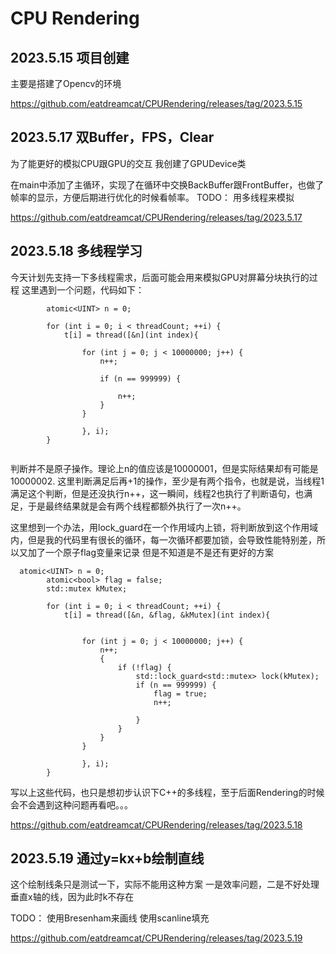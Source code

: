 # CPU Rendering

## 2023.5.15 项目创建

主要是搭建了Opencv的环境

https://github.com/eatdreamcat/CPURendering/releases/tag/2023.5.15

## 2023.5.17 双Buffer，FPS，Clear

为了能更好的模拟CPU跟GPU的交互
我创建了GPUDevice类

在main中添加了主循环，实现了在循环中交换BackBuffer跟FrontBuffer，也做了帧率的显示，方便后期进行优化的时候看帧率。
TODO：
 用多线程来模拟

https://github.com/eatdreamcat/CPURendering/releases/tag/2023.5.17


## 2023.5.18 多线程学习

今天计划先支持一下多线程需求，后面可能会用来模拟GPU对屏幕分块执行的过程
这里遇到一个问题，代码如下：
```
        atomic<UINT> n = 0;
     
        for (int i = 0; i < threadCount; ++i) {
            t[i] = thread([&n](int index){

                for (int j = 0; j < 10000000; j++) {
                    n++;

                    if (n == 999999) {
                        
                        n++;
                    }
                }

                }, i);
        }


```

判断并不是原子操作。理论上n的值应该是10000001，但是实际结果却有可能是10000002.
这里判断满足后再+1的操作，至少是有两个指令，也就是说，当线程1满足这个判断，但是还没执行n++，这一瞬间，线程2也执行了判断语句，也满足，于是最终结果就是会有两个线程都额外执行了一次n++。

这里想到一个办法，用lock_guard在一个作用域内上锁，将判断放到这个作用域内，但是我的代码里有很长的循环，每一次循环都要加锁，会导致性能特别差，所以又加了一个原子flag变量来记录
但是不知道是不是还有更好的方案
```
  atomic<UINT> n = 0;
        atomic<bool> flag = false;
        std::mutex kMutex;
       
        for (int i = 0; i < threadCount; ++i) {
            t[i] = thread([&n, &flag, &kMutex](int index){

               
                for (int j = 0; j < 10000000; j++) {
                    n++;    
                    {
                        if (!flag) {
                            std::lock_guard<std::mutex> lock(kMutex);
                            if (n == 999999) {
                                flag = true;
                                n++;

                            }
                        }
                    }
                }

                }, i);
        }

```

写以上这些代码，也只是想初步认识下C++的多线程，至于后面Rendering的时候会不会遇到这种问题再看吧。。。


https://github.com/eatdreamcat/CPURendering/releases/tag/2023.5.18


## 2023.5.19 通过y=kx+b绘制直线

这个绘制线条只是测试一下，实际不能用这种方案
一是效率问题，二是不好处理垂直x轴的线，因为此时k不存在

TODO：
使用Bresenham来画线
使用scanline填充

https://github.com/eatdreamcat/CPURendering/releases/tag/2023.5.19